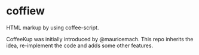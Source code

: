 coffiew
=======

HTML markup by using coffee-script.

CoffeeKup was initially introduced by @mauricemach. This repo inherits the idea, re-implement the code and adds some other features.

